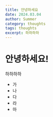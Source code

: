 ```yaml
---
title: 안녕하세요
date: 2024.03.04
author: Summer
category: thoughts
tags: thoughts
excerpt: 하하하하
---
```


# 안녕하세요!

하하하하

- 가
- 나
- 다
- 라
- 마
